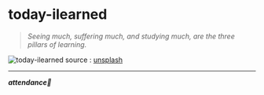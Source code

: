 # today-ilearned

> *Seeing much, suffering much, and studying much, are the three pillars of learning.*

![today-ilearned](https://images.unsplash.com/photo-1531053270060-6643c8e70e8f "today-ilearned")
source : [unsplash](https://unsplash.com)

---

___attendance🌿___




